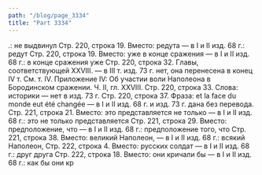 ```yaml
---
path: "/blog/page_3334"
title: "Part 3334"
---
```


.: не выдвинул
Стр. 220, строка 19.
Вместо: редута — в I и II изд. 68 г.: редут
Стр. 220, строка 19.
Вместо: уже в конце сражения — в I и II изд. 68 г.: в конце сражения уже
Стр. 220, строка 32.
Главы, соответствующей XXVIII. — в III т. изд. 73 г. нет, она перенесена в конец IV т. См. т. IV. Приложение IV: Об участии воли Наполеона в Бородинском сражении.
Ч. II, гл. XXVIII.
Стр. 220, строка 33.
Слова: историки — нет в изд. 73 г.
Стр. 220, строка 37.
Фраза: et la face du monde eut été changée — в I и II изд. 68 г. и изд. 73 г. дана без перевода.
Стр. 221, строка 21.
Вместо: это представляется не только — в I и II изд. 68 г.: это не только представляется
Стр. 221, строка 29.
Вместо: предположение, что — в I и II изд. 68 г.: предположение того, что
Стр. 221, строка 38.
Вместо: великий Наполеон, — в I и II изд. 68 г.: всякий Наполеон,
Стр. 222, строка 4.
Вместо: русских солдат — в I и II изд. 68 г.: друг друга
Стр. 222, строка 18.
Вместо: они кричали бы — в I и II изд. 68 г.: как бы они кр
